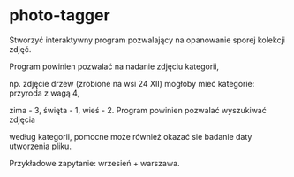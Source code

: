 photo-tagger
============
Stworzyć interaktywny program pozwalający na opanowanie sporej kolekcji zdjęć.

Program powinien pozwalać na nadanie zdjęciu kategorii,

np. zdjęcie drzew (zrobione na wsi 24 XII) mogłoby mieć kategorie: przyroda z wagą 4,

zima - 3, święta - 1, wieś - 2. Program powinien pozwalać wyszukiwać zdjęcia

według kategorii, pomocne może również okazać sie badanie daty utworzenia pliku.

Przykładowe zapytanie: wrzesień + warszawa.